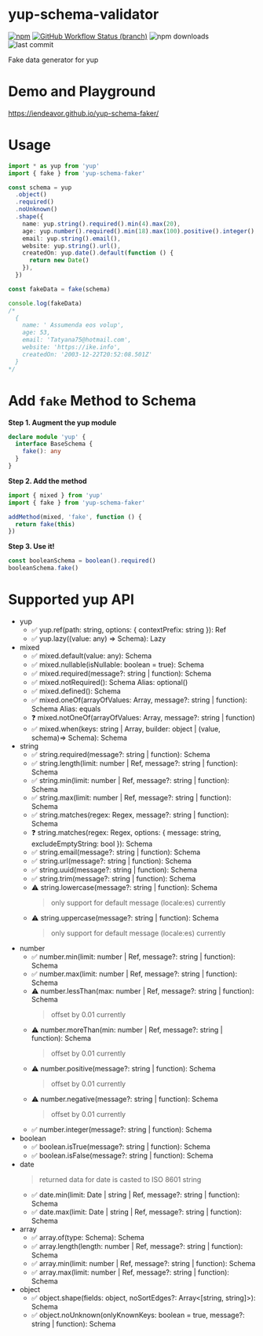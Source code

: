 # yup-schema-validator

[![npm](https://img.shields.io/npm/v/yup-schema-faker)](https://www.npmjs.com/package/yup-schema-faker)
[![GitHub Workflow Status (branch)](https://img.shields.io/github/workflow/status/iendeavor/yup-schema-faker/CI/main)](https://github.com/iendeavor/yup-schema-faker/actions?query=workflow%3ACI+branch%3Amain+)
![npm downloads](https://img.shields.io/npm/dm/yup-schema-faker)
![last commit](https://img.shields.io/github/last-commit/iendeavor/yup-schema-faker/main)

Fake data generator for yup

# Demo and Playground

https://iendeavor.github.io/yup-schema-faker/

# Usage

```typescript
import * as yup from 'yup'
import { fake } from 'yup-schema-faker'

const schema = yup
  .object()
  .required()
  .noUnknown()
  .shape({
    name: yup.string().required().min(4).max(20),
    age: yup.number().required().min(18).max(100).positive().integer(),
    email: yup.string().email(),
    website: yup.string().url(),
    createdOn: yup.date().default(function () {
      return new Date()
    }),
  })

const fakeData = fake(schema)

console.log(fakeData)
/*
  {
    name: ' Assumenda eos volup',
    age: 53,
    email: 'Tatyana75@hotmail.com',
    website: 'https://ike.info',
    createdOn: '2003-12-22T20:52:08.501Z'
  }
*/
```

# Add `fake` Method to Schema

**Step 1. Augment the yup module**

```typescript
declare module 'yup' {
  interface BaseSchema {
    fake(): any
  }
}
```

**Step 2. Add the method**

```typescript
import { mixed } from 'yup'
import { fake } from 'yup-schema-faker'

addMethod(mixed, 'fake', function () {
  return fake(this)
})
```

**Step 3. Use it!**

```typescript
const booleanSchema = boolean().required()
booleanSchema.fake()
```

# Supported yup API

- yup
  - ✅ yup.ref(path: string, options: { contextPrefix: string }): Ref
  - ✅ yup.lazy((value: any) => Schema): Lazy
- mixed
  - ✅ mixed.default(value: any): Schema
  - ✅ mixed.nullable(isNullable: boolean = true): Schema
  - ✅ mixed.required(message?: string | function): Schema
  - ✅ mixed.notRequired(): Schema Alias: optional()
  - ✅ mixed.defined(): Schema
  - ✅ mixed.oneOf(arrayOfValues: Array<any>, message?: string | function): Schema Alias: equals
  - ❓ mixed.notOneOf(arrayOfValues: Array<any>, message?: string | function)
  - ✅ mixed.when(keys: string | Array<string>, builder: object | (value, schema)=> Schema): Schema
- string
  - ✅ string.required(message?: string | function): Schema
  - ✅ string.length(limit: number | Ref, message?: string | function): Schema
  - ✅ string.min(limit: number | Ref, message?: string | function): Schema
  - ✅ string.max(limit: number | Ref, message?: string | function): Schema
  - ✅ string.matches(regex: Regex, message?: string | function): Schema
  - ❓ string.matches(regex: Regex, options: { message: string, excludeEmptyString: bool }): Schema
  - ✅ string.email(message?: string | function): Schema
  - ✅ string.url(message?: string | function): Schema
  - ✅ string.uuid(message?: string | function): Schema
  - ✅ string.trim(message?: string | function): Schema
  - ⚠ string.lowercase(message?: string | function): Schema
    > only support for default message (locale:es) currently
  - ⚠ string.uppercase(message?: string | function): Schema
    > only support for default message (locale:es) currently
- number
  - ✅ number.min(limit: number | Ref, message?: string | function): Schema
  - ✅ number.max(limit: number | Ref, message?: string | function): Schema
  - ⚠ number.lessThan(max: number | Ref, message?: string | function): Schema
    > offset by 0.01 currently
  - ⚠ number.moreThan(min: number | Ref, message?: string | function): Schema
    > offset by 0.01 currently
  - ⚠ number.positive(message?: string | function): Schema
    > offset by 0.01 currently
  - ⚠ number.negative(message?: string | function): Schema
    > offset by 0.01 currently
  - ✅ number.integer(message?: string | function): Schema
- boolean
  - ✅ boolean.isTrue(message?: string | function): Schema
  - ✅ boolean.isFalse(message?: string | function): Schema
- date
  > returned data for date is casted to ISO 8601 string
  - ✅ date.min(limit: Date | string | Ref, message?: string | function): Schema
  - ✅ date.max(limit: Date | string | Ref, message?: string | function): Schema
- array
  - ✅ array.of(type: Schema): Schema
  - ✅ array.length(length: number | Ref, message?: string | function): Schema
  - ✅ array.min(limit: number | Ref, message?: string | function): Schema
  - ✅ array.max(limit: number | Ref, message?: string | function): Schema
- object
  - ✅ object.shape(fields: object, noSortEdges?: Array<[string, string]>): Schema
  - ✅ object.noUnknown(onlyKnownKeys: boolean = true, message?: string | function): Schema
